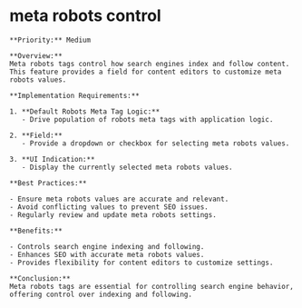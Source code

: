 # meta robots control

    **Priority:** Medium

    **Overview:**
    Meta robots tags control how search engines index and follow content. This feature provides a field for content editors to customize meta robots values.

    **Implementation Requirements:**

    1. **Default Robots Meta Tag Logic:**
       - Drive population of robots meta tags with application logic.

    2. **Field:**
       - Provide a dropdown or checkbox for selecting meta robots values.

    3. **UI Indication:**
       - Display the currently selected meta robots values.

    **Best Practices:**

    - Ensure meta robots values are accurate and relevant.
    - Avoid conflicting values to prevent SEO issues.
    - Regularly review and update meta robots settings.

    **Benefits:**

    - Controls search engine indexing and following.
    - Enhances SEO with accurate meta robots values.
    - Provides flexibility for content editors to customize settings.

    **Conclusion:**
    Meta robots tags are essential for controlling search engine behavior, offering control over indexing and following.
